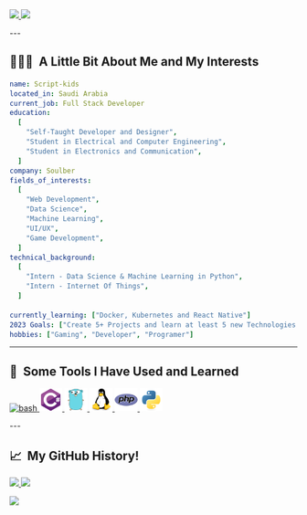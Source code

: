 




<a href="https://twitter.com/SCutullic">
  <img height="50" src="https://user-images.githubusercontent.com/46517096/166974271-91dfa250-d70b-4cb9-8707-f1bda1b708c3.png"/>
</a>
<a href="https://www.instagram.com/2cpe/">
  <img height="50" src="https://user-images.githubusercontent.com/46517096/166974368-9798f39f-1f46-499c-b14e-81f0a3f83a06.png"/>
</a>
</p>
<!-- <p align="center">
  <img src= "https://cdn.discordapp.com/attachments/953094137513656350/1102493202881183804/ezgif.com-gif-to-webp.webp">
</p> -->
---


<h2> 👨🏻‍💻 &nbsp;A Little Bit About Me and My Interests</h2>

```yaml
name: Script-kids
located_in: Saudi Arabia
current_job: Full Stack Developer
education:
  [
    "Self-Taught Developer and Designer",
    "Student in Electrical and Computer Engineering",
    "Student in Electronics and Communication",
  ]
company: Soulber
fields_of_interests:
  [
    "Web Development",
    "Data Science",
    "Machine Learning",
    "UI/UX",
    "Game Development",
  ]
technical_background:
  [
    "Intern - Data Science & Machine Learning in Python",
    "Intern - Internet Of Things",
  ]
  
currently_learning: ["Docker, Kubernetes and React Native"]
2023 Goals: ["Create 5+ Projects and learn at least 5 new Technologies."]
hobbies: ["Gaming", "Developer", "Programer"]
```
  
---  
  
<h2> 🚀 &nbsp;Some Tools I Have Used and Learned</h2>
<p align="center">
<p align="left"> <a href="https://www.gnu.org/software/bash/" target="_blank" rel="noreferrer"> <img src="https://www.vectorlogo.zone/logos/gnu_bash/gnu_bash-icon.svg" alt="bash" width="40" height="40"/> </a> <a href="https://www.w3schools.com/cs/" target="_blank" rel="noreferrer"> <img src="https://raw.githubusercontent.com/devicons/devicon/master/icons/csharp/csharp-original.svg" alt="csharp" width="40" height="40"/> </a> <a href="https://golang.org" target="_blank" rel="noreferrer"> <img src="https://raw.githubusercontent.com/devicons/devicon/master/icons/go/go-original.svg" alt="go" width="40" height="40"/> </a> <a href="https://www.linux.org/" target="_blank" rel="noreferrer"> <img src="https://raw.githubusercontent.com/devicons/devicon/master/icons/linux/linux-original.svg" alt="linux" width="40" height="40"/> </a> <a href="https://www.php.net" target="_blank" rel="noreferrer"> <img src="https://raw.githubusercontent.com/devicons/devicon/master/icons/php/php-original.svg" alt="php" width="40" height="40"/> </a> <a href="https://www.python.org" target="_blank" rel="noreferrer"> <img src="https://raw.githubusercontent.com/devicons/devicon/master/icons/python/python-original.svg" alt="python" width="40" height="40"/> </a> </p>
</p>
---

<h2> 📈 &nbsp;My GitHub History!</h2>
<a href="https://github.com/2cpe">
  <img height="180em" src="https://github-readme-stats.vercel.app/api?username=2cpe&theme=noctis_minimus&show_icons=true" />
  <img height="180em" src="https://github-readme-stats.vercel.app/api/top-langs/?username=2cpe&theme=noctis_minimus&layout=compact" />
</a>

            
<p align="left">
  <img src="https://capsule-render.vercel.app/api?type=waving&color=gradient&height=100&section=footer"/>
</p>
